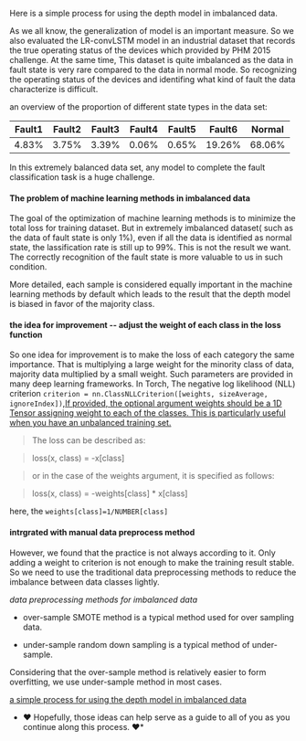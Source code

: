 
Here is a simple process for using the depth model in imbalanced data.

As we all know, the generalization of model is an important measure. So we also evaluated the LR-convLSTM model in an industrial dataset that records the true operating status of the devices which provided by PHM 2015 challenge. At the same time, This dataset is quite imbalanced as the data in fault state is very rare compared to the data in normal mode. So recognizing the operating status of the devices and identifing what kind of fault the data characterize is difficult. 

an overview of the proportion of different state types in the data set:

|Fault1|Fault2|Fault3|Fault4|Fault5|Fault6|Normal|
|---|---|---|---|---|---|---|
|4.83%|3.75%|3.39%|0.06%|0.65%|19.26%|68.06%|

In this extremely balanced data set, any model to complete the fault classification task is a huge challenge. 

#### The problem of machine learning methods in imbalanced data

The goal of the optimization of machine learning methods is to minimize the total loss for training dataset. But in extremely imbalanced dataset( such as the data of fault state is only 1%), even if all the data is identified as normal state, the lassification rate is still up to 99%. This is not the result we want. The correctly recognition of the fault state is more valuable to us in such condition.

More detailed, each sample is considered equally important in the machine learning methods by default which leads to the result that the depth model is biased in favor of the majority class.

#### the idea for improvement -- adjust the weight of each class in the loss function

So one idea for improvement is to make the loss of each category the same importance. That is multiplying a large weight for the minority class of data, majority data multiplied by a small weight. Such parameters are provided in many deep learning frameworks. In Torch, The negative log likelihood (NLL) criterion `criterion = nn.ClassNLLCriterion([weights, sizeAverage, ignoreIndex])`,[If provided, the optional argument weights should be a 1D Tensor assigning weight to each of the classes. This is particularly useful when you have an unbalanced training set.](https://github.com/torch/nn/blob/master/doc/criterion.md#nn.ClassNLLCriterion)

> The loss can be described as:

> 	loss(x, class) = -x[class]

> or in the case of the weights argument, it is specified as follows:

> 	loss(x, class) = -weights[class] * x[class]

here, the `weights[class]=1/NUMBER[class]`

#### intrgrated with manual data preprocess method

However, we found that the practice is not always according to it. Only adding a weight to criterion is not enough to make the training result stable. So we need to use the traditional data preprocessing methods to reduce the imbalance between data classes lightly. 

*data preprocessing methods for imbalanced data*

* over-sample
	SMOTE method is a typical method used for over sampling data.

* under-sample
	random down sampling is a typical method of under-sample.

Considering that the over-sample method is relatively easier to form overfitting, we use under-sample method in most cases.

[a simple process for using the depth model in imbalanced data](normalDetect.png)

* ❤️ Hopefully, those ideas can help serve as a guide to all of you as you continue along this process. ❤️*
